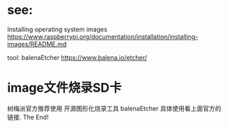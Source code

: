 
# see:
   Installing operating system images
   https://www.raspberrypi.org/documentation/installation/installing-images/README.md
   
   tool: balenaEtcher
   https://www.balena.io/etcher/
   

# image文件烧录SD卡
  树梅派官方推荐使用 开源图形化烧录工具 balenaEtcher
  具体使用看上面官方的链接.
  The End!
  
    
